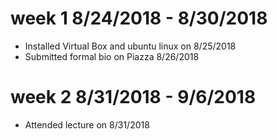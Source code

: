 week 1 8/24/2018 - 8/30/2018
============================

* Installed Virtual Box and ubuntu linux on 8/25/2018
* Submitted formal bio on Piazza 8/26/2018

week 2 8/31/2018 - 9/6/2018
===========================

* Attended lecture on 8/31/2018
